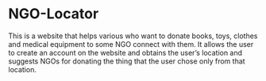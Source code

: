# NGO-Locator
This is a website that helps various who want to donate books, toys, clothes and medical equipment to some NGO connect with them.  It allows the user to create an account on the website and obtains the user’s location and suggests NGOs for donating the thing that the user chose only from that location. 
